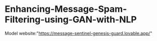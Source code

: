 # Enhancing-Message-Spam-Filtering-using-GAN-with-NLP
Model website:"https://message-sentinel-genesis-guard.lovable.app/"
